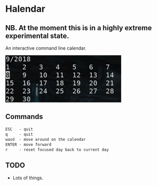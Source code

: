 # Halendar

## NB. At the moment this is in a highly extreme experimental state.

An interactive command line calendar.

![calendar-screenshot](./calendar.png "Calendar")

## Commands

```
ESC   - quit
q     - quit
wasd  - move around on the calendar
ENTER - move forward
r     - reset focused day back to current day
```

## TODO

- Lots of things.
